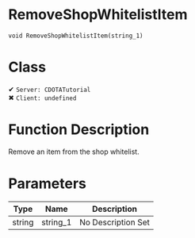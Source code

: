 # RemoveShopWhitelistItem
```
void RemoveShopWhitelistItem(string_1)
```
# Class
✔ `Server: CDOTATutorial`  
✖ `Client: undefined`  

# Function Description
Remove an item from the shop whitelist.
# Parameters
Type|Name|Description
--|--|--
string|string_1|No Description Set
